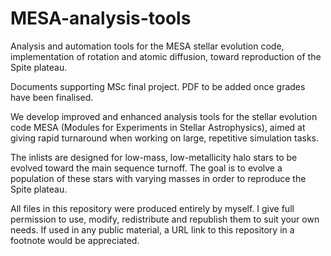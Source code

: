 # MESA-analysis-tools
Analysis and automation tools for the MESA stellar evolution code, implementation of rotation and atomic diffusion, toward reproduction of the Spite plateau.

Documents supporting MSc final project. PDF to be added once grades have been finalised.

We develop improved and enhanced analysis tools for the stellar evolution code MESA (Modules for Experiments in Stellar Astrophysics), aimed at giving rapid turnaround when working on large, repetitive simulation tasks.

The inlists are designed for low-mass, low-metallicity halo stars to be evolved toward the main sequence turnoff. The goal is to evolve a population of these stars with varying masses in order to reproduce the Spite plateau.

All files in this repository were produced entirely by myself. I give full permission to use, modify, redistribute and republish them to suit your own needs. If used in any public material, a URL link to this repository in a footnote would be appreciated.
